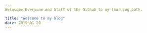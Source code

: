 ```yaml
---
Welocome Everyone and Staff of the Github to my learning path.

title: "Welcome to my blog"
date: 2019-01-20
---
```

